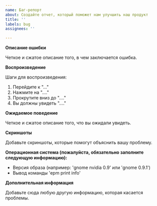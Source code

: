 ```yaml
---
name: Баг-репорт
about: Создайте отчет, который поможет нам улучшить наш продукт
title: ''
labels: bug
assignees: ''

---
```


**Описание ошибки**

Четкое и сжатое описание того, в чем заключается ошибка.

**Воспроизведение**

Шаги для воспроизведения:
1. Перейдите к "..."
2. Нажмите на "...."
3. Прокрутите вниз до "...."
4. Вы должны увидеть "...."

**Ожидаемое поведение**

Четкое и сжатое описание того, что вы ожидали увидеть.

**Скриншоты**

Добавьте скриншоты, которые помогут объяснить вашу проблему.

**Операционная система (пожалуйста, обязательно заполните следующую информацию):**

 - Версия образа (например: 'gnome nvidia 0.9' или 'gnome 0.9.1')
 - Вывод команды 'epm print info'

**Дополнительная информация**

Добавьте сюда любую другую информацию, которая касается проблемы.
